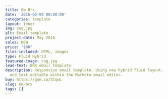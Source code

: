 ```yaml
---
title: Em Brx
date: '2016-05-09 00:00:00'
categories: template
layout: inner
img: cog.jpg
alt: Email template
project-date: May 2016
sales: NEW
price: "$80"
files-included: HTML, images
type: Fluid Hybrid
featured-image: cog.jpg
lead-text: BRX email template
description: Responsive email template. Using new hybrid fluid layout. All images
  and text editable within the Marketo email editor.
buy: https://gum.co/SCqwL
slug: em-brx
tags: []
---
```


